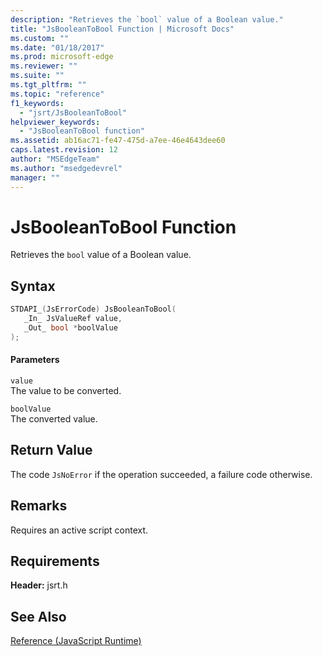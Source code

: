 ```yaml
---
description: "Retrieves the `bool` value of a Boolean value."
title: "JsBooleanToBool Function | Microsoft Docs"
ms.custom: ""
ms.date: "01/18/2017"
ms.prod: microsoft-edge
ms.reviewer: ""
ms.suite: ""
ms.tgt_pltfrm: ""
ms.topic: "reference"
f1_keywords: 
  - "jsrt/JsBooleanToBool"
helpviewer_keywords: 
  - "JsBooleanToBool function"
ms.assetid: ab16ac71-fe47-475d-a7ee-46e4643dee60
caps.latest.revision: 12
author: "MSEdgeTeam"
ms.author: "msedgedevrel"
manager: ""
---
```

# JsBooleanToBool Function
Retrieves the `bool` value of a Boolean value.  
  
## Syntax  
  
```cpp  
STDAPI_(JsErrorCode) JsBooleanToBool(  
   _In_ JsValueRef value,  
   _Out_ bool *boolValue  
);  
```  
  
#### Parameters  
 `value`  
 The value to be converted.  
  
 `boolValue`  
 The converted value.  
  
## Return Value  
 The code `JsNoError` if the operation succeeded, a failure code otherwise.  
  
## Remarks  
 Requires an active script context.  
  
## Requirements  
 **Header:** jsrt.h  
  
## See Also  
 [Reference (JavaScript Runtime)](../chakra-hosting/reference-javascript-runtime.md)
